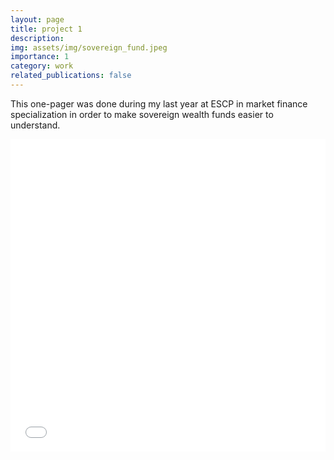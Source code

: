 ```yaml
---
layout: page
title: project 1
description:
img: assets/img/sovereign_fund.jpeg
importance: 1
category: work
related_publications: false
---
```


This one-pager was done during my last year at ESCP in market finance specialization in order to make sovereign wealth funds easier to understand.

<div class="row">
  <div class="col-sm mt-3 mt-md-0">
    <embed src="{% link ../../assets/pdf/sovereign_fund.pdf %}" type="application/pdf" width="100%" height="500px">
  </div>
</div>
